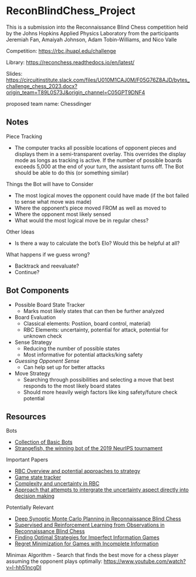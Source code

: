 # ReconBlindChess_Project
This is a submission into the Reconnaissance Blind Chess competition held by the Johns Hopkins Applied Physics Laboratory from the participants Jeremiah Fan, Amaiyah Johnson, Adam Tobin-Williams, and Nico Valle

Competition: https://rbc.jhuapl.edu/challenge

Library: https://reconchess.readthedocs.io/en/latest/

Slides: https://circuitinstitute.slack.com/files/U010M1CAJ0M/F05G76Z8AJD/bytes_challenge_chess_2023.docx?origin_team=T89L0S73J&origin_channel=C05GPT9DNF4

proposed team name: Chessdinger

## Notes <br>
Piece Tracking
- The computer tracks all possible locations of opponent pieces and displays them in a semi-transparent overlay. This overrides the display mode as longs as tracking is active. If the number of possible boards exceeds 5,000 at the end of your turn, the assistant turns off. The Bot should be able to do this (or something similar)

Things the Bot will have to Consider
-  The most logical moves the opponent could have made (if the bot failed to sense what move was made)
-  Where the opponent’s piece moved FROM as well as moved to
-  Where the opponent most likely sensed
-  What would the most logical move be in regular chess?

Other Ideas
-  Is there a way to calculate the bot’s Elo? Would this be helpful at all?

What happens if we guess wrong?
- Backtrack and reevaluate?
- Continue?
   
## Bot Components <br>
- Possible Board State Tracker
  - Marks most likely states that can then be further analyzed
- Board Evaluation
  - Classical elements: Postiion, board control, material)
  - RBC Elements: uncertainty, potential for attack, potential for unknown check
- Sense Strategy
  - Reducing the number of possible states
  - Most informative for potential attacks/king safety
- _Guessing Opponent Sense_
  - Can help set up for better attacks
- Move Strategy
  - Searching through possibilities and selecting a move that best responds to the most likely board states
  - Should more heavily weigh factors like king safety/future check potential
 
 
## Resources <br>
Bots
- [Collection of Basic Bots](https://github.com/wrbernardoni/Baseline-Bots)
- [Strangefish, the winning bot of the 2019 NeurIPS tournament](https://github.com/ginop/reconchess-strangefish)

Important Papers
- [RBC Overview and potential approaches to strategy](https://www.spiedigitallibrary.org/conference-proceedings-of-spie/9842/1/Reconnaissance-blind-multi-chess--an-experimentation-platform-for-ISR/10.1117/12.2228127.full?SSO=1)
- [Game state tracker](https://dl.acm.org/doi/pdf/10.5555/3417639.3417653)
- [Complexity and uncertainty in RBC](https://arxiv.org/pdf/1811.03119.pdf)
- [Approach that attempts to intergrate the uncertainty aspect directly into decision making](https://www.sergeysav.com/projects/rbmc/thesis.pdf)

Potentially Relevant
- [Deep Synoptic Monte Carlo Planning in Reconnaissance Blind Chess](https://proceedings.neurips.cc/paper/2021/file/215a71a12769b056c3c32e7299f1c5ed-Paper.pdf)
- [Supervised and Reinforcement Learning from Observations in Reconnaissance Blind Chess](https://arxiv.org/pdf/2208.02029.pdf)
- [Finding Optimal Strategies for Imperfect Information Games](https://cdn.aaai.org/AAAI/1998/AAAI98-071.pdf)
- [Regret Minimization for Games with Incomplete Information](https://proceedings.neurips.cc/paper/2007/file/08d98638c6fcd194a4b1e6992063e944-Paper.pdf)

Minimax Algorithm - Search that finds the best move for a chess player assuming the opponent plays optimally: https://www.youtube.com/watch?v=l-hh51ncgDI

